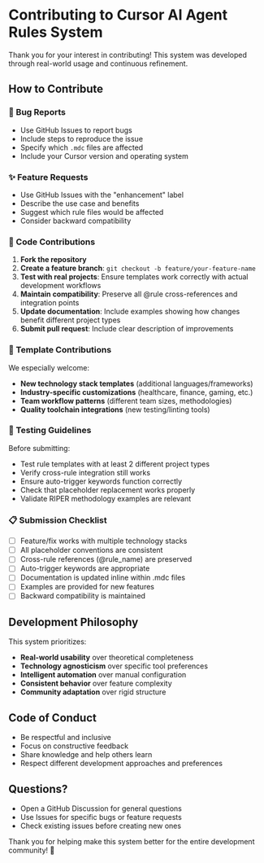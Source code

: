 # Contributing to Cursor AI Agent Rules System

Thank you for your interest in contributing! This system was developed through real-world usage and continuous refinement.

## How to Contribute

### 🐛 Bug Reports
- Use GitHub Issues to report bugs
- Include steps to reproduce the issue
- Specify which `.mdc` files are affected
- Include your Cursor version and operating system

### ✨ Feature Requests
- Use GitHub Issues with the "enhancement" label
- Describe the use case and benefits
- Suggest which rule files would be affected
- Consider backward compatibility

### 🔧 Code Contributions

1. **Fork the repository**
2. **Create a feature branch**: `git checkout -b feature/your-feature-name`
3. **Test with real projects**: Ensure templates work correctly with actual development workflows
4. **Maintain compatibility**: Preserve all @rule cross-references and integration points
5. **Update documentation**: Include examples showing how changes benefit different project types
6. **Submit pull request**: Include clear description of improvements

### 📝 Template Contributions

We especially welcome:
- **New technology stack templates** (additional languages/frameworks)
- **Industry-specific customizations** (healthcare, finance, gaming, etc.)
- **Team workflow patterns** (different team sizes, methodologies)
- **Quality toolchain integrations** (new testing/linting tools)

### 🧪 Testing Guidelines

Before submitting:
- Test rule templates with at least 2 different project types
- Verify cross-rule integration still works
- Ensure auto-trigger keywords function correctly
- Check that placeholder replacement works properly
- Validate RIPER methodology examples are relevant

### 📋 Submission Checklist

- [ ] Feature/fix works with multiple technology stacks
- [ ] All placeholder conventions are consistent
- [ ] Cross-rule references (@rule_name) are preserved
- [ ] Auto-trigger keywords are appropriate
- [ ] Documentation is updated inline within .mdc files
- [ ] Examples are provided for new features
- [ ] Backward compatibility is maintained

## Development Philosophy

This system prioritizes:
- **Real-world usability** over theoretical completeness
- **Technology agnosticism** over specific tool preferences  
- **Intelligent automation** over manual configuration
- **Consistent behavior** over feature complexity
- **Community adaptation** over rigid structure

## Code of Conduct

- Be respectful and inclusive
- Focus on constructive feedback
- Share knowledge and help others learn
- Respect different development approaches and preferences

## Questions?

- Open a GitHub Discussion for general questions
- Use Issues for specific bugs or feature requests
- Check existing issues before creating new ones

Thank you for helping make this system better for the entire development community! 🚀 
